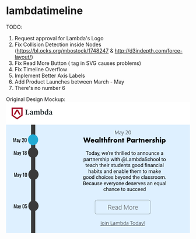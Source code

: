 # lambdatimeline


TODO:

1. Request approval for Lambda's Logo 
2. Fix Collision Detection inside Nodes (https://bl.ocks.org/mbostock/1748247 & http://d3indepth.com/force-layout/)
3. Fix Read More Button (<a> tag in SVG causes problems)
4. Fix Timeline Overflow 
5. Implement Better Axis Labels
7. Add Product Launches between March - May 
9. There's no number 6


Original Design Mockup:
![Design Picture](Website_Design.png?raw=true "Title")
